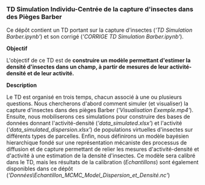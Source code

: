 ### TD Simulation Individu-Centrée de la capture d'insectes dans des Pièges Barber

Ce dépôt contient un TD portant sur la capture d'insectes (*'TD Simulation Barber.ipynb'*) et son corrigé (*'CORRIGE TD Simulation Barber.ipynb'*). 

**Objectif**

L'objectif de ce TD est de **construire un modèle permettant d'estimer la densité d'insectes dans un champ, à partir de mesures de leur activité-densité et de leur activité.** 

**Description**

Le TD est organisé en trois temps, chacun associé à une ou plusieurs questions. Nous chercherons d'abord comment simuler (et visualiser) la capture d'insectes dans des pièges Barber (*'Visualisation Exemple.mp4'*). Ensuite, nous mobiliserons ces simulations pour construire des bases de données donnant l'activité-densité (*'data_simulated.xlsx'*) et l'activité (*'data_simulated_dispersion.xlsx'*) de populations virtuelles d'insectes sur différents types de parcelles. Enfin, nous définirons un modèle bayésien hierarchique fondé sur une représentation mécaniste des processus de diffusion et de capture permettant de relier les mesures d'activité-densité et d'activité à une estimation de la densité d'insectes. Ce modèle sera calibré dans le TD, mais les résultats de la calibration (*Echantillons*) sont également disponibles dans ce dépôt (*'Données\Echantillon_MCMC_Model_Dispersion_et_Densité.nc'*)
